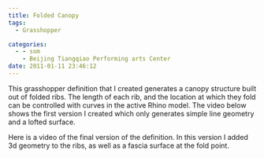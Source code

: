 ```yaml
---
title: Folded Canopy
tags:
  - Grasshopper

categories:
  - - som
    - Beijing Tiangqiao Performing arts Center
date: 2011-01-11 23:46:12
---
```


This grasshopper definition that I created generates a canopy structure built out of folded ribs. The length of each rib, and the location at which they fold can be controlled with curves in the active Rhino model. The video below shows the first version I created which only generates simple line geometry and a lofted surface.

Here is a video of the final version of the definition. In this version I added 3d geometry to the ribs, as well as a fascia surface at the fold point.
